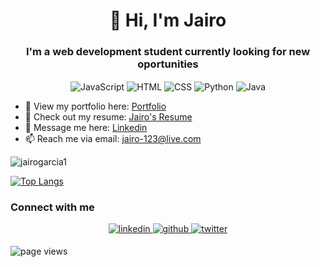 <h1 align="center">👋 Hi, I'm Jairo</h1> 
<h3 align="center">I'm a web development student currently looking for new oportunities</h3>

<p align="center">
  <img align="center" src="https://img.shields.io/badge/javascript-%23323330.svg?style=for-the-badge&logo=javascript&logoColor=%23F7DF1E" alt="JavaScript" />
  <img align="center" src="https://img.shields.io/badge/html5-%23E34F26.svg?style=for-the-badge&logo=html5&logoColor=white" alt="HTML" />
  <img align="center" src="https://img.shields.io/badge/css3-%231572B6.svg?style=for-the-badge&logo=css3&logoColor=white" alt="CSS" />
  <img align="center" src="https://img.shields.io/badge/python-%2314354C.svg?style=for-the-badge&logo=python&logoColor=white" alt="Python" />
  <img align="center" src="https://img.shields.io/badge/java-%23ED8B00.svg?style=for-the-badge&logo=java&logoColor=white" alt="Java" />
</p>


- 👀 View my portfolio here: [Portfolio]()
- 📝 Check out my resume: [Jairo's Resume](https://docs.google.com/document/d/1yWJxCN2_8nxmf9uosEuSwWUvs1HdV-7s8FXMWr_bI2Y/edit?usp=sharing)
- 💬 Message me here: [Linkedin](https://www.linkedin.com/in/jairo-garcia-4880b51bb/)
- 📫 Reach me via email: [jairo-123@live.com](jairo-123@live.com)


<p align="Left"><img align="center" src="https://github-readme-stats.vercel.app/api?username=jairogarcia1&theme=tokyonight&show_icons=true" alt="jairogarcia1" /></p>

[![Top Langs](https://github-readme-stats.vercel.app/api/top-langs/?username=jairogarcia1&layout=compact)](https://github.com/jairogarcia1/github-readme-stats)

### Connect with me  
<div align="center">
<a href="https://www.linkedin.com/in/jairo-garcia-4880b51bb/" target="_blank">
<img src=https://img.shields.io/badge/linkedin-%231E77B5.svg?&style=for-the-badge&logo=linkedin&logoColor=white alt=linkedin style="margin-bottom: 5px;" />
</a>  
<a href="https://github.com/jairogarcia1?tab=repositories" target="_blank">
<img src=https://img.shields.io/badge/github-%2324292e.svg?&style=for-the-badge&logo=github&logoColor=white alt=github style="margin-bottom: 5px;" />
</a>
<a href="https://www.twitter.com/ga22068100/" target="_blank">
<img src=https://img.shields.io/badge/Jairogarcia__-%231DA1F2.svg?style=for-the-badge&logo=Twitter&logoColor=white alt=twitter style="margin-bottom: 5px;" />
</a>
</div> 

![page views](https://komarev.com/ghpvc/?username=jairogarcia1&label=visitors)
